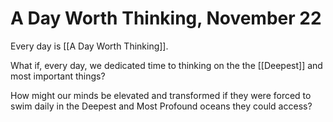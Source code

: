 # A Day Worth Thinking, November 22

Every day is [[A Day Worth Thinking]]. 

What if, every day, we dedicated time to thinking on the the [[Deepest]] and most important things? 

How might our minds be elevated and transformed if they were forced to swim daily in the Deepest and Most Profound oceans they could access?  